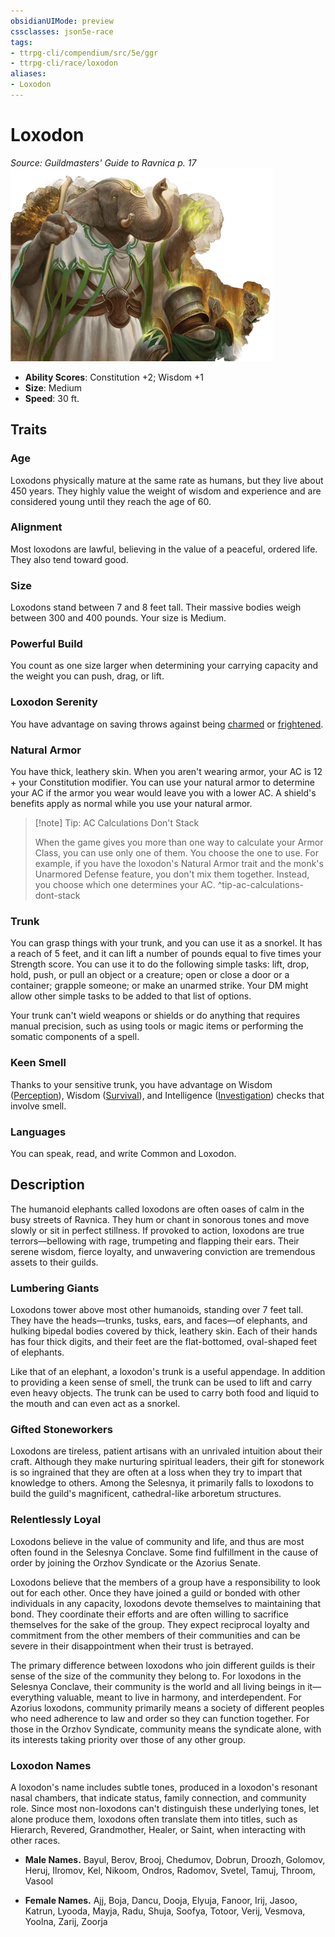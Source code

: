 ```yaml
---
obsidianUIMode: preview
cssclasses: json5e-race
tags:
- ttrpg-cli/compendium/src/5e/ggr
- ttrpg-cli/race/loxodon
aliases:
- Loxodon
---
```

# Loxodon
*Source: Guildmasters' Guide to Ravnica p. 17*  
![](Інструменти%20ДМ/CLI/races/img/loxodon.webp#right)

- **Ability Scores**: Constitution +2; Wisdom +1
- **Size**: Medium
- **Speed**: 30 ft.

## Traits

### Age

Loxodons physically mature at the same rate as humans, but they live about 450 years. They highly value the weight of wisdom and experience and are considered young until they reach the age of 60.

### Alignment

Most loxodons are lawful, believing in the value of a peaceful, ordered life. They also tend toward good.

### Size

Loxodons stand between 7 and 8 feet tall. Their massive bodies weigh between 300 and 400 pounds. Your size is Medium.

### Powerful Build

You count as one size larger when determining your carrying capacity and the weight you can push, drag, or lift.

### Loxodon Serenity

You have advantage on saving throws against being [charmed](Інструменти%20ДМ/CLI/rules/conditions.md#Charmed) or [frightened](Інструменти%20ДМ/CLI/rules/conditions.md#Frightened).

### Natural Armor

You have thick, leathery skin. When you aren't wearing armor, your AC is 12 + your Constitution modifier. You can use your natural armor to determine your AC if the armor you wear would leave you with a lower AC. A shield's benefits apply as normal while you use your natural armor.

> [!note] Tip: AC Calculations Don't Stack
> 
> When the game gives you more than one way to calculate your Armor Class, you can use only one of them. You choose the one to use. For example, if you have the loxodon's Natural Armor trait and the monk's Unarmored Defense feature, you don't mix them together. Instead, you choose which one determines your AC.
^tip-ac-calculations-dont-stack

### Trunk

You can grasp things with your trunk, and you can use it as a snorkel. It has a reach of 5 feet, and it can lift a number of pounds equal to five times your Strength score. You can use it to do the following simple tasks: lift, drop, hold, push, or pull an object or a creature; open or close a door or a container; grapple someone; or make an unarmed strike. Your DM might allow other simple tasks to be added to that list of options.

Your trunk can't wield weapons or shields or do anything that requires manual precision, such as using tools or magic items or performing the somatic components of a spell.

### Keen Smell

Thanks to your sensitive trunk, you have advantage on Wisdom ([Perception](Інструменти%20ДМ/CLI/rules/skills.md#Perception)), Wisdom ([Survival](Інструменти%20ДМ/CLI/rules/skills.md#Survival)), and Intelligence ([Investigation](Інструменти%20ДМ/CLI/rules/skills.md#Investigation)) checks that involve smell.

### Languages

You can speak, read, and write Common and Loxodon.

## Description

The humanoid elephants called loxodons are often oases of calm in the busy streets of Ravnica. They hum or chant in sonorous tones and move slowly or sit in perfect stillness. If provoked to action, loxodons are true terrors—bellowing with rage, trumpeting and flapping their ears. Their serene wisdom, fierce loyalty, and unwavering conviction are tremendous assets to their guilds.

### Lumbering Giants

Loxodons tower above most other humanoids, standing over 7 feet tall. They have the heads—trunks, tusks, ears, and faces—of elephants, and hulking bipedal bodies covered by thick, leathery skin. Each of their hands has four thick digits, and their feet are the flat-bottomed, oval-shaped feet of elephants.

Like that of an elephant, a loxodon's trunk is a useful appendage. In addition to providing a keen sense of smell, the trunk can be used to lift and carry even heavy objects. The trunk can be used to carry both food and liquid to the mouth and can even act as a snorkel.

### Gifted Stoneworkers

Loxodons are tireless, patient artisans with an unrivaled intuition about their craft. Although they make nurturing spiritual leaders, their gift for stonework is so ingrained that they are often at a loss when they try to impart that knowledge to others. Among the Selesnya, it primarily falls to loxodons to build the guild's magnificent, cathedral-like arboretum structures.

### Relentlessly Loyal

Loxodons believe in the value of community and life, and thus are most often found in the Selesnya Conclave. Some find fulfillment in the cause of order by joining the Orzhov Syndicate or the Azorius Senate.

Loxodons believe that the members of a group have a responsibility to look out for each other. Once they have joined a guild or bonded with other individuals in any capacity, loxodons devote themselves to maintaining that bond. They coordinate their efforts and are often willing to sacrifice themselves for the sake of the group. They expect reciprocal loyalty and commitment from the other members of their communities and can be severe in their disappointment when their trust is betrayed.

The primary difference between loxodons who join different guilds is their sense of the size of the community they belong to. For loxodons in the Selesnya Conclave, their community is the world and all living beings in it—everything valuable, meant to live in harmony, and interdependent. For Azorius loxodons, community primarily means a society of different peoples who need adherence to law and order so they can function together. For those in the Orzhov Syndicate, community means the syndicate alone, with its interests taking priority over those of any other group.

### Loxodon Names

A loxodon's name includes subtle tones, produced in a loxodon's resonant nasal chambers, that indicate status, family connection, and community role. Since most non-loxodons can't distinguish these underlying tones, let alone produce them, loxodons often translate them into titles, such as Hierarch, Revered, Grandmother, Healer, or Saint, when interacting with other races.

- **Male Names.** Bayul, Berov, Brooj, Chedumov, Dobrun, Droozh, Golomov, Heruj, Ilromov, Kel, Nikoom, Ondros, Radomov, Svetel, Tamuj, Throom, Vasool  

- **Female Names.** Ajj, Boja, Dancu, Dooja, Elyuja, Fanoor, Irij, Jasoo, Katrun, Lyooda, Mayja, Radu, Shuja, Soofya, Totoor, Verij, Vesmova, Yoolna, Zarij, Zoorja